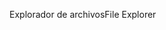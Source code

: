 <span data-ttu-id="d25e6-101">Explorador de archivos</span><span class="sxs-lookup"><span data-stu-id="d25e6-101">File Explorer</span></span>